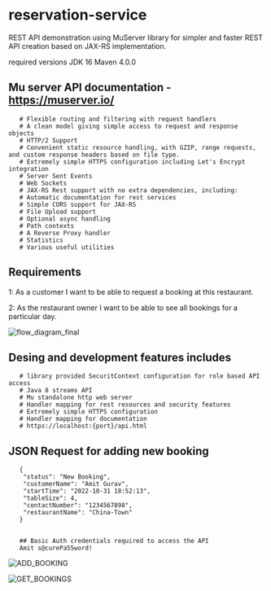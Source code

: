 # reservation-service

REST API demonstration using MuServer library for simpler and faster REST API creation based on JAX-RS implementation.

required versions
JDK 16
Maven 4.0.0

## Mu server API documentation - https://muserver.io/

       # Flexible routing and filtering with request handlers
       # A clean model giving simple access to request and response objects
       # HTTP/2 Support
       # Convenient static resource handling, with GZIP, range requests, and custom response headers based on file type.
       # Extremely simple HTTPS configuration including Let's Encrypt integration
       # Server Sent Events
       # Web Sockets
       # JAX-RS Rest support with no extra dependencies, including:
       # Automatic documentation for rest services
       # Simple CORS support for JAX-RS
       # File Upload support
       # Optional async handling
       # Path contexts
       # A Reverse Proxy handler
       # Statistics
       # Various useful utilities

## Requirements

1: As a customer I want to be able to request a booking at this restaurant.

2: As the restaurant owner I want to be able to see all bookings for a particular day.

![flow_diagram_final](https://user-images.githubusercontent.com/11241862/199073276-e0b9ecaa-6a70-438a-9014-e96612e34e07.png)




## Desing and development features includes
       # library provided SecuritContext configuration for role based API access
       # Java 8 streams API
       # Mu standalone http web server
       # Handler mapping for rest resources and security features
       # Extremely simple HTTPS configuration 
       # Handler mapping for documentation
       # https://localhost:{port}/api.html


       
       
## JSON Request for adding new booking

       
   

       {
        "status": "New Booking",
        "customerName": "Amit Gurav",
        "startTime": "2022-10-31 18:52:13",
        "tableSize": 4,
        "contactNumber": "1234567898",
        "restaurantName": "China-Town"
       }


       ## Basic Auth credentials required to access the API
       Amit s@curePa55word!
       


 
 ![ADD_BOOKING](https://user-images.githubusercontent.com/11241862/199080925-e1e8c210-3873-4642-a644-8767eaff9429.png)
 
 

 ![GET_BOOKINGS](https://user-images.githubusercontent.com/11241862/199080939-76a8ef1a-b663-498f-a1df-e2fea8815da8.png)



       

